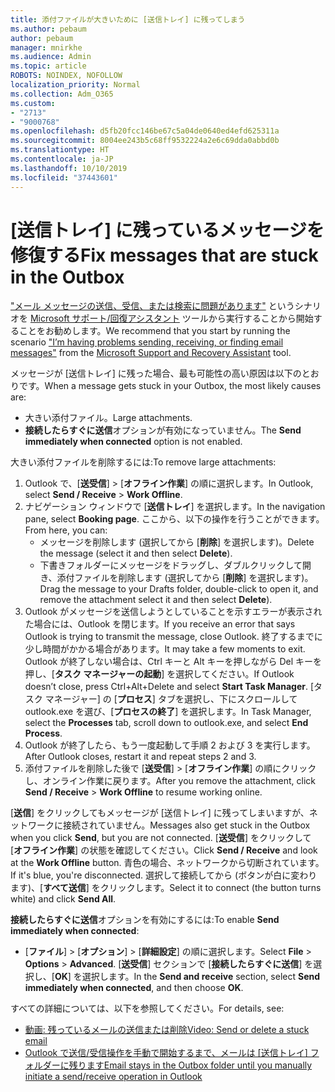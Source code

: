 ```yaml
---
title: 添付ファイルが大きいために [送信トレイ] に残ってしまう
ms.author: pebaum
author: pebaum
manager: mnirkhe
ms.audience: Admin
ms.topic: article
ROBOTS: NOINDEX, NOFOLLOW
localization_priority: Normal
ms.collection: Adm_O365
ms.custom:
- "2713"
- "9000768"
ms.openlocfilehash: d5fb20fcc146be67c5a04de0640ed4efd625311a
ms.sourcegitcommit: 8004ee243b5c68ff9532224a2e6c69dda0abbd0b
ms.translationtype: HT
ms.contentlocale: ja-JP
ms.lasthandoff: 10/10/2019
ms.locfileid: "37443601"
---
```

# <a name="fix-messages-that-are-stuck-in-the-outbox"></a><span data-ttu-id="942fd-102">[送信トレイ] に残っているメッセージを修復する</span><span class="sxs-lookup"><span data-stu-id="942fd-102">Fix messages that are stuck in the Outbox</span></span>

<span data-ttu-id="942fd-103">["メール メッセージの送信、受信、または検索に問題があります"](https://aka.ms/SaRA-OutlookSendReceive) というシナリオを [Microsoft サポート/回復アシスタント](https://diagnostics.office.com/#/) ツールから実行することから開始することをお勧めします。</span><span class="sxs-lookup"><span data-stu-id="942fd-103">We recommend that you start by running the scenario ["I’m having problems sending, receiving, or finding email messages"](https://aka.ms/SaRA-OutlookSendReceive) from the [Microsoft Support and Recovery Assistant](https://diagnostics.office.com/#/) tool.</span></span>

<span data-ttu-id="942fd-104">メッセージが [送信トレイ] に残った場合、最も可能性の高い原因は以下のとおりです。</span><span class="sxs-lookup"><span data-stu-id="942fd-104">When a message gets stuck in your Outbox, the most likely causes are:</span></span>
- <span data-ttu-id="942fd-105">大きい添付ファイル。</span><span class="sxs-lookup"><span data-stu-id="942fd-105">Large attachments.</span></span>
- <span data-ttu-id="942fd-106">**接続したらすぐに送信**オプションが有効になっていません。</span><span class="sxs-lookup"><span data-stu-id="942fd-106">The **Send immediately when connected** option is not enabled.</span></span>

<span data-ttu-id="942fd-107">大きい添付ファイルを削除するには:</span><span class="sxs-lookup"><span data-stu-id="942fd-107">To remove large attachments:</span></span> 

1. <span data-ttu-id="942fd-108">Outlook で、[**送受信**] >  [**オフライン作業**] の順に選択します。</span><span class="sxs-lookup"><span data-stu-id="942fd-108">In Outlook, select **Send / Receive** > **Work Offline**.</span></span> 
2. <span data-ttu-id="942fd-109">ナビゲーション ウィンドウで [**送信トレイ**] を選択します。</span><span class="sxs-lookup"><span data-stu-id="942fd-109">In the navigation pane, select **Booking page**.</span></span> <span data-ttu-id="942fd-110">ここから、以下の操作を行うことができます。</span><span class="sxs-lookup"><span data-stu-id="942fd-110">From here, you can:</span></span> 
    - <span data-ttu-id="942fd-111">メッセージを削除します (選択してから [**削除**] を選択します)。</span><span class="sxs-lookup"><span data-stu-id="942fd-111">Delete the message (select it and then select **Delete**).</span></span>
    - <span data-ttu-id="942fd-112">下書きフォルダーにメッセージをドラッグし、ダブルクリックして開き、添付ファイルを削除します (選択してから [**削除**] を選択します)。</span><span class="sxs-lookup"><span data-stu-id="942fd-112">Drag the message to your Drafts folder, double-click to open it, and remove the attachment select it and then select **Delete**).</span></span>
3. <span data-ttu-id="942fd-113">Outlook がメッセージを送信しようとしていることを示すエラーが表示された場合には、Outlook を閉じます。</span><span class="sxs-lookup"><span data-stu-id="942fd-113">If you receive an error that says Outlook is trying to transmit the message, close Outlook.</span></span> <span data-ttu-id="942fd-114">終了するまでに少し時間がかかる場合があります。</span><span class="sxs-lookup"><span data-stu-id="942fd-114">It may take a few moments to exit.</span></span> <span data-ttu-id="942fd-115">Outlook が終了しない場合は、Ctrl キーと Alt キーを押しながら Del キーを押し、[**タスク マネージャーの起動**] を選択してください。</span><span class="sxs-lookup"><span data-stu-id="942fd-115">If Outlook doesn’t close, press Ctrl+Alt+Delete and select **Start Task Manager**.</span></span> <span data-ttu-id="942fd-116">[タスク マネージャー] の [**プロセス**] タブを選択し、下にスクロールして outlook.exe を選び、[**プロセスの終了**] を選択します。</span><span class="sxs-lookup"><span data-stu-id="942fd-116">In Task Manager, select the **Processes** tab, scroll down to outlook.exe, and select **End Process**.</span></span>
4. <span data-ttu-id="942fd-117">Outlook が終了したら、もう一度起動して手順 2 および 3 を実行します。</span><span class="sxs-lookup"><span data-stu-id="942fd-117">After Outlook closes, restart it and repeat steps 2 and 3.</span></span> 
5. <span data-ttu-id="942fd-118">添付ファイルを削除した後で [**送受信**] >  [**オフライン作業**] の順にクリックし、オンライン作業に戻ります。</span><span class="sxs-lookup"><span data-stu-id="942fd-118">After you remove the attachment, click **Send / Receive** > **Work Offline** to resume working online.</span></span> 

<span data-ttu-id="942fd-119">[**送信**] をクリックしてもメッセージが [送信トレイ] に残ってしまいますが、ネットワークに接続されていません。</span><span class="sxs-lookup"><span data-stu-id="942fd-119">Messages also get stuck in the Outbox when you click **Send**, but you are not connected.</span></span> <span data-ttu-id="942fd-120">[**送受信**] をクリックして [**オフライン作業**] の状態を確認してください。</span><span class="sxs-lookup"><span data-stu-id="942fd-120">Click **Send / Receive** and look at the **Work Offline** button.</span></span> <span data-ttu-id="942fd-121">青色の場合、ネットワークから切断されています。</span><span class="sxs-lookup"><span data-stu-id="942fd-121">If it's blue, you're disconnected.</span></span> <span data-ttu-id="942fd-122">選択して接続してから (ボタンが白に変わります)、[**すべて送信**] をクリックします。</span><span class="sxs-lookup"><span data-stu-id="942fd-122">Select it to connect (the button turns white) and click **Send All**.</span></span>
 
<span data-ttu-id="942fd-123">**接続したらすぐに送信**オプションを有効にするには:</span><span class="sxs-lookup"><span data-stu-id="942fd-123">To enable **Send immediately when connected**:</span></span>
 
- <span data-ttu-id="942fd-124">[**ファイル**] >  [**オプション**] >   [**詳細設定**] の順に選択します。</span><span class="sxs-lookup"><span data-stu-id="942fd-124">Select **File** > **Options** >  **Advanced**.</span></span>
<span data-ttu-id="942fd-125">[**送受信**] セクションで [**接続したらすぐに送信**] を選択し、[**OK**] を選択します。</span><span class="sxs-lookup"><span data-stu-id="942fd-125">In the **Send and receive** section, select **Send immediately when connected**, and then choose **OK**.</span></span>
 
<span data-ttu-id="942fd-126">すべての詳細については、以下を参照してください。</span><span class="sxs-lookup"><span data-stu-id="942fd-126">For details, see:</span></span>
- [<span data-ttu-id="942fd-127">動画: 残っているメールの送信または削除</span><span class="sxs-lookup"><span data-stu-id="942fd-127">Video: Send or delete a stuck email</span></span>](https://support.office.com/article/Video-Send-or-delete-an-email-stuck-in-your-outbox-26d5d34a-4e5f-444a-a9e8-44db04a94dec) 
- <span data-ttu-id="942fd-128">[Outlook で送信/受信操作を手動で開始するまで、メールは [送信トレイ] フォルダーに残ります](https://support.microsoft.com/help/2797572/email-stays-in-the-outbox-folder-until-you-manually-initiate-a-send-re)</span><span class="sxs-lookup"><span data-stu-id="942fd-128">[Email stays in the Outbox folder until you manually initiate a send/receive operation in Outlook](https://support.microsoft.com/help/2797572/email-stays-in-the-outbox-folder-until-you-manually-initiate-a-send-re)</span></span>
